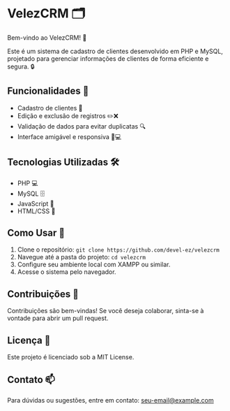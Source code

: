 # VelezCRM 🗂️

Bem-vindo ao VelezCRM! 🎉

Este é um sistema de cadastro de clientes desenvolvido em PHP e MySQL, projetado para gerenciar informações de clientes de forma eficiente e segura. 🔒

## Funcionalidades 🚀
- Cadastro de clientes 📝
- Edição e exclusão de registros ✏️❌
- Validação de dados para evitar duplicatas 🔍
- Interface amigável e responsiva 📱💻

## Tecnologias Utilizadas 🛠️
- PHP 💻
- MySQL 🗄️
- JavaScript 📜
- HTML/CSS 🎨

## Como Usar 📖
1. Clone o repositório: `git clone https://github.com/devel-ez/velezcrm`
2. Navegue até a pasta do projeto: `cd velezcrm`
3. Configure seu ambiente local com XAMPP ou similar.
4. Acesse o sistema pelo navegador.

## Contribuições 🤝
Contribuições são bem-vindas! Se você deseja colaborar, sinta-se à vontade para abrir um pull request.

## Licença 📄
Este projeto é licenciado sob a MIT License.

## Contato 📫
Para dúvidas ou sugestões, entre em contato: [seu-email@example.com](mailto:seu-email@example.com)
